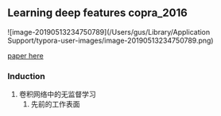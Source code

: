 ## Learning deep features  copra_2016 

![image-20190513234750789](/Users/gus/Library/Application Support/typora-user-images/image-20190513234750789.png)

[paper here](http://cnnlocalization.csail.mit.edu/Zhou_Learning_Deep_Features_CVPR_2016_paper.pdf)

### Induction

1. 卷积网络中的无监督学习
   1. 先前的工作表面